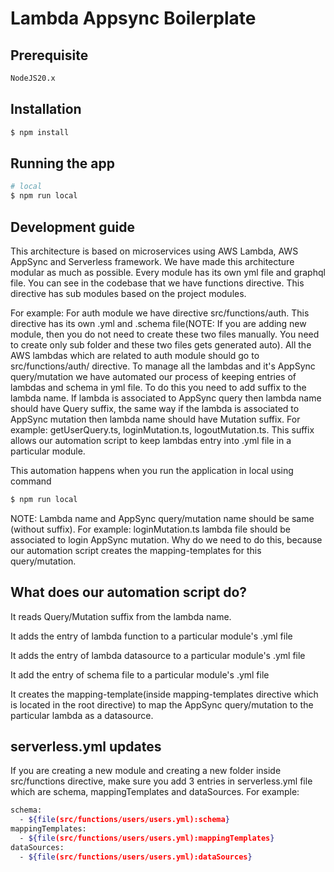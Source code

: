 # Lambda Appsync Boilerplate

## Prerequisite

```bash
NodeJS20.x
```

## Installation

```bash
$ npm install
```

## Running the app

```bash
# local
$ npm run local
```

## Development guide
This architecture is based on microservices using AWS Lambda, AWS AppSync and Serverless framework. We have made this architecture modular as much as possible. Every module has its own yml file and graphql file. You can see in the codebase that we have functions directive. This directive has sub modules based on the project modules.

For example: For auth module we have directive src/functions/auth. This directive has its own .yml and .schema file(NOTE: If you are adding new module, then you do not need to create these two files manually. You need to create only sub folder and these two files gets generated auto).
All the AWS lambdas which are related to auth module should go to src/functions/auth/ directive. To manage all the lambdas and it's AppSync query/mutation we have automated our process of keeping entries of lambdas and schema in yml file. To do this you need to add suffix to the lambda name. If lambda is associated to AppSync query then lambda name should have Query suffix, the same way if the lambda is associated to AppSync mutation then lambda name should have Mutation suffix.
For example: getUserQuery.ts, loginMutation.ts, logoutMutation.ts. This suffix allows our automation script to keep lambdas entry into .yml file in a particular module.

This automation happens when you run the application in local using command
```bash
$ npm run local
```

NOTE: Lambda name and AppSync query/mutation name should be same (without suffix). For example: loginMutation.ts lambda file should be associated to login AppSync mutation.
Why do we need to do this, because our automation script creates the mapping-templates for this query/mutation.


## What does our automation script do?
It reads Query/Mutation suffix from the lambda name.

It adds the entry of lambda function to a particular module's .yml file

It adds the entry of lambda datasource to a particular module's .yml file

It add the entry of schema file to a particular module's .yml file

It creates the mapping-template(inside mapping-templates directive which is located in the root directive) to map the AppSync query/mutation to the particular lambda as a datasource.

## serverless.yml updates

If you are creating a new module and creating a new folder inside src/functions directive, make sure you add 3 entries in serverless.yml file which are schema, mappingTemplates and dataSources.
For example:
```bash
schema:
  - ${file(src/functions/users/users.yml):schema}
mappingTemplates:
  - ${file(src/functions/users/users.yml):mappingTemplates}
dataSources:
  - ${file(src/functions/users/users.yml):dataSources}
```
